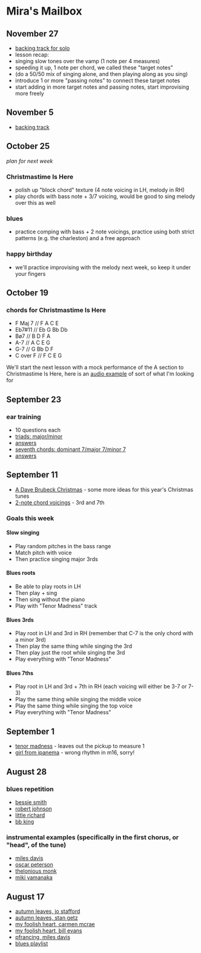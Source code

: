 # Mira's Mailbox

## November 27

- [backing track for solo](./1127.mp3)
- lesson recap:
- singing slow tones over the vamp (1 note per 4 measures)
- speeding it up, 1 note per chord, we called these "target notes"
- (do a 50/50 mix of singing alone, and then playing along as you sing)
- introduce 1 or more "passing notes" to connect these target notes
- start adding in more target notes and passing notes, start improvising more freely

## November 5

- [backing track](./backing.mp3)

## October 25

*plan for next week*

### Christmastime Is Here
- polish up "block chord" texture (4 note voicing in LH, melody in RH)
- play chords with bass note + 3/7 voicing, would be good to sing melody over this as well

### blues
- practice comping with bass + 2 note voicings, practice using both strict patterns (e.g. the charleston) and a free approach

### happy birthday
- we'll practice improvising with the melody next week, so keep it under your fingers

## October 19

### chords for Christmastime Is Here
- F Maj 7 // F A C E
- Eb7#11 // Eb G Bb Db
- Bø7 // B D F A
- A-7 // A C E G
- G-7 // G Bb D F
- C over F // F C E G

We'll start the next lesson with a mock performance of the A section to Christmastime Is Here, here is an [audio example](./1019.mp3) of sort of what I'm looking for

## September 23
### ear training
- 10 questions each
- [triads: major/minor](./triads.mp3)
- [answers](./tanswers.jpg)
- [seventh chords: dominant 7/major 7/minor 7](./sevenths.mp3)
- [answers](./sanswers.jpg)

## September 11
- [A Dave Brubeck Christmas](https://open.spotify.com/album/13Xwxp8icIpeRQhwdN7crn?si=dVm0ODzrSdi_kz2JJokgsg) - some more ideas for this year's Christmas tunes
- [2-note chord voicings](./voicings.jpg) - 3rd and 7th

### Goals this week
#### Slow singing
- Play random pitches in the bass range
- Match pitch with voice
- Then practice singing major 3rds

#### Blues roots
- Be able to play roots in LH
- Then play + sing
- Then sing without the piano
- Play with "Tenor Madness" track

#### Blues 3rds
- Play root in LH and 3rd in RH (remember that C-7 is the only chord with a minor 3rd)
- Then play the same thing while singing the 3rd
- Then play just the root while singing the 3rd
- Play everything with "Tenor Madness"

#### Blues 7ths
- Play root in LH and 3rd + 7th in RH (each voicing will either be 3-7 or 7-3)
- Play the same thing while singing the middle voice
- Play the same thing while singing the top voice
- Play everything with "Tenor Madness"


## September 1
- [tenor madness](./tenor.mp3) - leaves out the pickup to measure 1
- [girl from ipanema](./ipanema.mp3) - wrong rhythm in m16, sorry!

## August 28
### blues repetition
- [bessie smith](https://www.youtube.com/watch?v=5Bo3f_9hLkQ)
- [robert johnson](https://www.youtube.com/watch?v=YYsnRc09csQ)
- [little richard](https://www.youtube.com/watch?v=u0Ujb6lJ_mM)
- [bb king](https://youtu.be/WFi3C_5U9_Y?si=bHCfHG_eihbZGei3&t=140)

### instrumental examples (specifically in the first chorus, or "head", of the tune)
- [miles davis](https://www.youtube.com/watch?v=ZZcuSBouhVA)
- [oscar peterson](https://youtu.be/NTJhHn-TuDY?si=uaBTjUCDU2LikEG7&t=155)
- [thelonious monk](https://www.youtube.com/watch?v=_40V2lcxM7k)
- [miki yamanaka](https://www.youtube.com/live/g15XWW99Lx8?si=uYdM2WDRJbNApJ9L&t=715)




## August 17
- [autumn leaves, jo stafford](https://www.youtube.com/watch?v=o_tK1z0gfxY)
- [autumn leaves, stan getz](https://www.youtube.com/watch?v=RJ6sZZsNBas)
- [my foolish heart, carmen mcrae](https://www.youtube.com/watch?v=krJ7tc7SvUU)
- [my foolish heart, bill evans](https://www.youtube.com/watch?v=EpVXH3Vm2wg)
- [pfrancing, miles davis](https://www.youtube.com/watch?v=ptU-_vlyPH8)
- [blues playlist](https://open.spotify.com/playlist/2wmEtN4FLryUvk44UX2zll?si=e119465eabe14b94)
